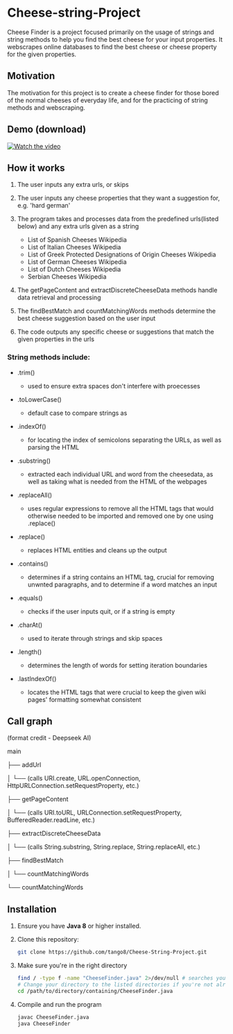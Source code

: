 # Cheese-string-Project
Cheese Finder is a project focused primarily on the usage of strings and string methods to help you find the best cheese for your input properties. 
It webscrapes online databases to find the best cheese or cheese property for the given properties.

## Motivation
The motivation for this project is to create a cheese finder for those bored of the normal cheeses of everyday life, and for the practicing of string methods and webscraping. 

## Demo (download)
[![Watch the video](https://github.com/tango8/Cheese-String-Project/raw/main/assets/CheeseStringProjectDemoThumbnail.png
)](https://github.com/tango8/Cheese-String-Project/raw/main/CheeseStringProjectDemo.mov)

## How it works
1. The user inputs any extra urls, or skips

2. The user inputs any cheese properties that they want a suggestion for, e.g. 'hard german'

3. The program takes and processes data from the predefined urls(listed below) and any extra urls given as a string
 
   * List of Spanish Cheeses Wikipedia
   * List of Italian Cheeses Wikipedia
   * List of Greek Protected Designations of Origin Cheeses Wikipedia
   * List of German Cheeses Wikipedia
   * List of Dutch Cheeses Wikipedia
   * Serbian Cheeses Wikipedia

5. The getPageContent and extractDiscreteCheeseData methods handle data retrieval and processing

6. The findBestMatch and countMatchingWords methods determine the best cheese suggestion based on the user input

7. The code outputs any specific cheese or suggestions that match the given properties in the urls


### String methods include:
* .trim()
  * used to ensure extra spaces don't interfere with proecesses

* .toLowerCase()
  * default case to compare strings as

* .indexOf()
  * for locating the index of semicolons separating the URLs, as well as parsing the HTML

* .substring()
  * extracted each individual URL and word from the cheesedata, as well as taking what is needed from the HTML of the webpages

* .replaceAll()
  * uses regular expressions to remove all the HTML tags that would otherwise needed to be imported and removed one by one using .replace() 

* .replace()
  * replaces HTML entities and cleans up the output 

* .contains()
  * determines if a string contains an HTML tag, crucial for removing unwnted paragraphs, and to determine if a word matches an input

* .equals()
  * checks if the user inputs quit, or if a string is empty

* .charAt()
  * used to iterate through strings and skip spaces

* .length()
  * determines the length of words for setting iteration boundaries 

* .lastIndexOf()
  * locates the HTML tags that were crucial to keep the given wiki pages' formatting somewhat consistent  


## Call graph 
(format credit - Deepseek AI)

main 

├── addUrl 

│ └── (calls URI.create, URL.openConnection, 
HttpURLConnection.setRequestProperty, etc.) 

├── getPageContent 

│ └── (calls URI.toURL, URLConnection.setRequestProperty, 
BufferedReader.readLine, etc.) 

├── extractDiscreteCheeseData 

│ └── (calls String.substring, String.replace, String.replaceAll, etc.)  

├── findBestMatch 

│ └── countMatchingWords 

└── countMatchingWords

## Installation
1. Ensure you have **Java 8** or higher installed.
  
2. Clone this repository:  
   ```bash
   git clone https://github.com/tango8/Cheese-String-Project.git

3. Make sure you're in the right directory
   ```bash
   find / -type f -name "CheeseFinder.java" 2>/dev/null # searches your whole system; from root directory
   # Change your directory to the listed directories if you're not already in it
   cd /path/to/directory/containing/CheeseFinder.java

4. Compile and run the program
   ```bash
   javac CheeseFinder.java
   java CheeseFinder

